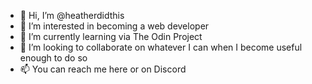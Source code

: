 - 👋 Hi, I’m @heatherdidthis
- 👀 I’m interested in becoming a web developer
- 🌱 I’m currently learning via The Odin Project
- 💞️ I’m looking to collaborate on whatever I can when I become useful enough to do so
- 📫 You can reach me here or on Discord

<!---
heatherdidthis/heatherdidthis is a ✨ special ✨ repository because its `README.md` (this file) appears on your GitHub profile.
You can click the Preview link to take a look at your changes.
--->
